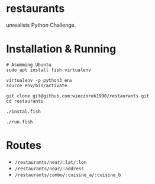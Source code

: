 restaurants
===========

unrealists Python Challenge.

# Installation & Running

```
# Asumming Ubuntu
sudo apt install fish virtualenv

virtualenv -p python3 env
source env/bin/activate

git clone git@github.com:wieczorek1990/restaurants.git
cd restaurants

./instal.fish

./run.fish

```

# Routes

* `/restaurants/near/:lat/:lon`
* `/restaurants/near/:address`
* `/restaurants/combo/:cuisine_a/:cuisine_b`
